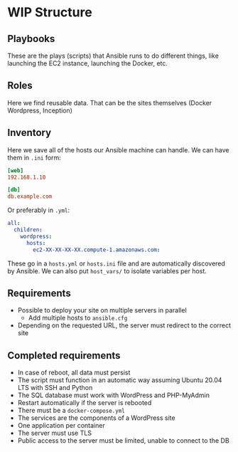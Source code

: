 # WIP Structure

## Playbooks

These are the plays (scripts) that Ansible runs to do different things,
like launching the EC2 instance, launching the Docker, etc.

## Roles

Here we find reusable data. That can be the sites themselves (Docker Wordpress, Inception)

## Inventory

Here we save all of the hosts our Ansible machine can handle.
We can have them in `.ini` form:

```ini
[web]
192.168.1.10

[db]
db.example.com
```

Or preferably in `.yml`:

```yaml
all:
  children:
    wordpress:
      hosts:
        ec2-XX-XX-XX-XX.compute-1.amazonaws.com:
```

These go in a `hosts.yml` or `hosts.ini` file and are automatically discovered by Ansible.
We can also put `host_vars/` to isolate variables per host.

## Requirements

- Possible to deploy your site on multiple servers in parallel
  - Add multiple hosts to `ansible.cfg`
- Depending on the requested URL, the server must redirect to the correct site

## Completed requirements

- In case of reboot, all data must persist
- The script must function in an automatic way assuming Ubuntu 20.04 LTS with SSH and Python
- The SQL database must work with WordPress and PHP-MyAdmin
- Restart automatically if the server is rebooted
- There must be a `docker-compose.yml`
- The services are the components of a WordPress site
- One application per container
- The server must use TLS
- Public access to the server must be limited, unable to connect to the DB
